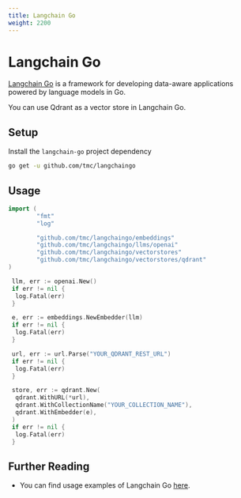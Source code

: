 ```yaml
---
title: Langchain Go
weight: 2200
---
```


# Langchain Go

[Langchain Go](https://tmc.github.io/langchaingo/docs/) is a framework for developing data-aware applications powered by language models in Go.

You can use Qdrant as a vector store in Langchain Go.

## Setup

Install the `langchain-go` project dependency

```bash
go get -u github.com/tmc/langchaingo
```

## Usage

```go
import (
        "fmt"
        "log"

        "github.com/tmc/langchaingo/embeddings"
        "github.com/tmc/langchaingo/llms/openai"
        "github.com/tmc/langchaingo/vectorstores"
        "github.com/tmc/langchaingo/vectorstores/qdrant"
)

 llm, err := openai.New()
 if err != nil {
  log.Fatal(err)
 }

 e, err := embeddings.NewEmbedder(llm)
 if err != nil {
  log.Fatal(err)
 }

 url, err := url.Parse("YOUR_QDRANT_REST_URL")
 if err != nil {
  log.Fatal(err)
 }

 store, err := qdrant.New(
  qdrant.WithURL(*url),
  qdrant.WithCollectionName("YOUR_COLLECTION_NAME"),
  qdrant.WithEmbedder(e),
 )
 if err != nil {
  log.Fatal(err)
 }
```

## Further Reading

- You can find usage examples of Langchain Go [here](https://github.com/tmc/langchaingo/tree/main/examples).
